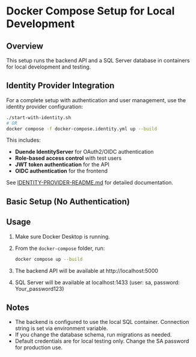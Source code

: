 # Docker Compose Setup for Local Development

## Overview
This setup runs the backend API and a SQL Server database in containers for local development and testing.

## Identity Provider Integration

For a complete setup with authentication and user management, use the identity provider configuration:

```sh
./start-with-identity.sh
# OR
docker compose -f docker-compose.identity.yml up --build
```

This includes:
- **Duende IdentityServer** for OAuth2/OIDC authentication
- **Role-based access control** with test users
- **JWT token authentication** for the API
- **OIDC authentication** for the frontend

See [IDENTITY-PROVIDER-README.md](./IDENTITY-PROVIDER-README.md) for detailed documentation.

## Basic Setup (No Authentication)

## Usage
1. Make sure Docker Desktop is running.
2. From the `docker-compose` folder, run:
   
   ```sh
   docker compose up --build
   ```
3. The backend API will be available at http://localhost:5000
4. SQL Server will be available at localhost:1433 (user: sa, password: Your_password123)

## Notes
- The backend is configured to use the local SQL container. Connection string is set via environment variable.
- If you change the database schema, run migrations as needed.
- Default credentials are for local testing only. Change the SA password for production use.
